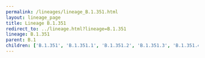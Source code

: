 ```yaml
---
permalink: /lineages/lineage_B.1.351.html
layout: lineage_page
title: Lineage B.1.351
redirect_to: ../lineage.html?lineage=B.1.351
lineage: B.1.351
parent: B.1
children: ['B.1.351', 'B.1.351.1', 'B.1.351.2', 'B.1.351.3', 'B.1.351.4', 'B.1.351.5']
---
```

